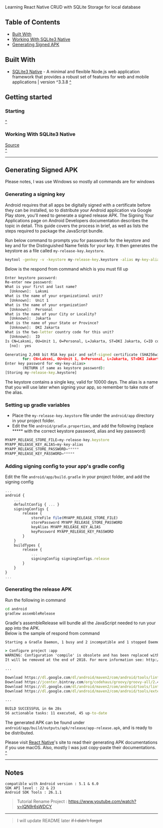 Learning React Native CRUD with SQLite Storage for local database


## Table of Contents
* [Built With](#built-with)
* [Working With SQLite3 Native](#working-with-sqlite3-native)
* [Generating Signed APK](#generating-signed-apk)



## Built With ##
* [SQLite3 Native](https://github.com/andpor/react-native-sqlite-storage) - A minimal and flexible Node.js web application framework that provides a robust set of features for web and mobile applications | version ^3.3.8
[^](#table-of-contents)   



## Getting started

### Starting   

[^](#table-of-contents)   



### Working With SQLite3 Native
[Source](https://github.com/andpor/react-native-sqlite-storage#how-to-use-ios)   
[^](#table-of-contents)   



---



## Generating Signed APK ##
Please notes, I was use Windows so mostly all commands are for windows   


### Generating a signing key   
Android requires that all apps be digitally signed with a certificate before they can be installed, so to distribute your Android application via Google Play store, you'll need to generate a signed release APK. The Signing Your Applications page on Android Developers documentation describes the topic in detail. This guide covers the process in brief, as well as lists the steps required to package the JavaScript bundle.   
   
Run below command to prompts you for passwords for the keystore and key and for the Distinguished Name fields for your key. It then generates the keystore as a file called `my-release-key.keystore`.   

```cmd
keytool -genkey -v -keystore my-release-key.keystore -alias my-key-alias -keyalg RSA -keysize 2048 -validity 10000
```

Below is the respond from command which is you must fill up   

```cmd
Enter keystore password:
Re-enter new password:
What is your first and last name?
  [Unknown]:  Laksmi
What is the name of your organizational unit?
  [Unknown]:  Unit 1
What is the name of your organization?
  [Unknown]:  Personal
What is the name of your City or Locality?
  [Unknown]:  Jakarta
What is the name of your State or Province?
  [Unknown]:  DKI Jakarta
What is the two-letter country code for this unit?
  [Unknown]:  ID
Is CN=Laksmi, OU=Unit 1, O=Personal, L=Jakarta, ST=DKI Jakarta, C=ID correct?
  [no]:  yes

Generating 2,048 bit RSA key pair and self-signed certificate (SHA256withRSA) with a validity of 10,000 days
        for: CN=Laksmi, OU=Unit 1, O=Personal, L=Jakarta, ST=DKI Jakarta, C=ID
Enter key password for <my-key-alias>
        (RETURN if same as keystore password):
[Storing my-release-key.keystore]
```

The keystore contains a single key, valid for 10000 days. The alias is a name that you will use later when signing your app, so remember to take note of the alias.   



### Setting up gradle variables   
* Place the `my-release-key.keystore` file under the `android/app` directory in your project folder.
* Edit the file `android/gradle.properties`, and add the following (replace ***** with the correct keystore password, alias and key password)

```js
MYAPP_RELEASE_STORE_FILE=my-release-key.keystore
MYAPP_RELEASE_KEY_ALIAS=my-key-alias
MYAPP_RELEASE_STORE_PASSWORD=*****
MYAPP_RELEASE_KEY_PASSWORD=*****
```   



### Adding signing config to your app's gradle config
Edit the file `android/app/build.gradle` in your project folder, and add the signing config
```js
...
android {
    ...
    defaultConfig { ... }
    signingConfigs {
        release {
            storeFile file(MYAPP_RELEASE_STORE_FILE)
            storePassword MYAPP_RELEASE_STORE_PASSWORD
            keyAlias MYAPP_RELEASE_KEY_ALIAS
            keyPassword MYAPP_RELEASE_KEY_PASSWORD
        }
    }
    buildTypes {
        release {
            ...
            signingConfig signingConfigs.release
        }
    }
}
...
```



### Generating the release APK
Run the following in command
```cmd
cd android
gradlew assembleRelease
```

Gradle's assembleRelease will bundle all the JavaScript needed to run your app into the APK.   
Below is the sample of respond from command   
```cmd
Starting a Gradle Daemon, 1 busy and 2 incompatible and 1 stopped Daemons could not be reused, use --status for details

> Configure project :app
WARNING: Configuration 'compile' is obsolete and has been replaced with 'implementation' and 'api'.
It will be removed at the end of 2018. For more information see: http://d.android.com/r/tools/update-dependency-configurations.html

...

Download https://dl.google.com/dl/android/maven2/com/android/tools/lint/lint-gradle/26.1.4/lint-gradle-26.1.4.pom
Download https://jcenter.bintray.com/org/codehaus/groovy/groovy-all/2.4.12/groovy-all-2.4.12.pom
Download https://dl.google.com/dl/android/maven2/com/android/tools/lint/lint/26.1.4/lint-26.1.4.pom
Download https://dl.google.com/dl/android/maven2/com/android/tools/external/org-jetbrains/uast/26.1.4/uast-26.1.4.pom

...

BUILD SUCCESSFUL in 6m 28s
56 actionable tasks: 11 executed, 45 up-to-date
```

The generated APK can be found under `android/app/build/outputs/apk/release/app-release.apk`, and is ready to be distributed.   


Please visit [React Native](https://facebook.github.io/react-native/docs/signed-apk-android)'s site to read their generating APK documentations if you use macOS. Also, mostly I was just copy-paste their documentations.   
[^](#table-of-contents)   



---



## Notes ##

```
compatible with Android version : 5.1 & 6.0   
SDK API level : 22 & 23   
Android SDK Tools : 26.1.1   
```   

> Tutorial Rename Project : https://www.youtube.com/watch?v=lQN9r6sWDCY



---



> I will update README later ~~if I didn't forgot~~

